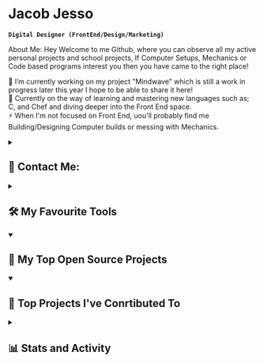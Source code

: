 # Jacob Jesso

**`Digital Designer (FrontEnd/Design/Marketing)`**

About Me: Hey Welcome to me Github, where you can observe all my active personal projects and school projects, If Computer Setups, Mechanics or Code based programs interest you then you have came to the right place!

🔭 I’m currently working on my project "Mindwave" which is still a work in progress later this year I hope to be able to share it here! <br/>
🌱 Currently on the way of learning and mastering new languages such as; C, and Chef and diving deeper into the Front End space. <br/>
⚡ When I'm not focused on Front End, uou'll probably find me Building/Designing Computer builds or messing with Mechanics. <br/>

<details>
<summary><h2>💬 Contact Me:</h2></summary>

  <p>
    <img alt="LinkedIn" src="https://img.shields.io/badge/linkedin-%230077B5.svg?&logo=linkedin&logoColor=white" />
    <img alt="Indeed" src="https://img.shields.io/badge/indeed-003A9B?&logo=indeed&logoColor=white" />
  </p>
</details>

<details>
  <summary><h2>🛠️ My Favourite Tools</h2></summary>
  <-- Some badges are from http://github.com/Ileriayo/markdown-badges -->

  <h3>👨‍💻 Programming and Markup Languages</h3>

  <p>
    <img alt="CSS" src="https://img.shields.io/badge/CSS-1572B6.svg?logo=css3&logoColor=white" />
    <img alt="HTML" src="https://img.shields.io/badge/HTML-E34F26.svg?logo=html5&logoColor=white" />
    <img alt="Node.js" src="https://img.shields.io/badge/Node.js-43853D.svg?logo=node.js&logoColor=white" />
    <img alt="Python" src="https://img.shields.io/badge/Python-14354C.svg?logo=python&logoColor=white" />
    <img alt="Lua" src="https://img.shields.io/badge/lua-%232C2D72.svg?&logo=lua&logoColor=white" />
    <img alt="JavaScript" src="https://img.shields.io/badge/JavaScript-F7DF1E.svg?logo=javascript&logoColor=black" />
  </p>
  
  <h3>💻 Software and Tools</h3>

  <p>
    <img alt="Adobe" src="https://img.shields.io/badge/adobe-%23FF0000.svg?&logo=adobe&logoColor=white" />
    <img alt="GitHub Desktop" src="https://img.shields.io/badge/GitHub%20Desktop-8034A9.svg?logo=github&logoColor=white" />
    <img alt="Git" src="https://img.shields.io/badge/Git-F05033.svg?logo=git&logoColor=white" />
    <img alt="OBS Studio" src="https://img.shields.io/badge/-OBS-302E31?logo=obs-studio&logoColor=white" />
    <img alt="Visual Studio Code" src="https://img.shields.io/badge/Visual%20Studio%20Code-0078d7.svg?logo=visual-studio-code&logoColor=white" />
    <img alt="Stack Overflow" src="https://img.shields.io/badge/-Stack%20Overflow-FE7A16?logo=stack-overflow&logoColor=white" />
    <img alt="Discord" src="https://img.shields.io/badge/-Discord-5865F2.svg?logo=discord&logoColor=white" />
    <img alt="Figma" src="https://img.shields.io/badge/figma-%23F24E1E.svg?logo=figma&logoColor=white" />
    <img alt="Blender" src="https://img.shields.io/badge/blender-%23F5792A.svg?&logo=blender&logoColor=white" />
    <img alt="Canva" src="https://img.shields.io/badge/Canva-%2300C4CC.svg?&logo=Canva&logoColor=white" />
    <img alt="PyCharm" src="https://img.shields.io/badge/pycharm-143?&logo=pycharm&logoColor=black&color=black&labelColor=green" />
    <img alt="macOS" src="https://img.shields.io/badge/mac%20os-000000?&logo=macos&logoColor=F0F0F0" />
    <img alt="iOS" src="https://img.shields.io/badge/iOS-000000?&logo=ios&logoColor=white" />
    <img alt="Windows" src="https://img.shields.io/badge/Windows-0078D6?&logo=windows&logoColor=white" />
    <img alt="Opera" src="https://img.shields.io/badge/Opera-FF1B2D?&logo=Opera&logoColor=white" />
    <img alt="Safari" src="https://img.shields.io/badge/Safari-000000?&logo=Safari&logoColor=white" />
    <img alt="ChatGPT" src="https://img.shields.io/badge/chatGPT-74aa9c?&logo=openai&logoColor=white" />
  </p>
</details>

<details open>
  <summary><h2>📘 My Top Open Source Projects</h2></summary>

</details>

<details open>
  <summary><h2>📕 Top Projects I've Conrtibuted To</h2></summary>

</details>

<details>
  <summary><h2>📊 Stats and Activity</h2></summary>
<p>
      <!-- Use https://streak-stats.demolab.com or self-host with your own Vercel app - visit https://git.io/streak-stats for instructions -->
  <p align="Left">
    <img height="180cm" src="https://github.com/DenverCoder1/github-readme-streak-stats"/>
  </p>
    </a>
    <p>🔥 Get streak stats for your profile at <a href="https://git.io/streak-stats">git.io/streak-stats</a></p>
</p>

<p align="Left">
<img height="180em" src="https://github-readme-stats.vercel.app/api?username=JeeecobTheAlien&theme=aura_dark&count_private=true&show_icons=true" align = "center"/>
<img height="180em" src="https://github-readme-stats.vercel.app/api/top-langs?username=JeeecobTheAlien&theme=aura_dark&show_icons=true&locale=en&layout=compact" align = "center"/>
</p>

![Top Lang](https://github-readme-stats.vercel.app/api/top-langs/?username=JeeecobTheAlien&theme=aura_dark&hide_border=false&include_all_commits=true&count_private=true&layout=compact)
</details>

